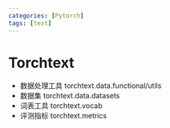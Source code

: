 ```yaml
---
categories: [Pytorch]
tags: [text]
---
```

# Torchtext

- 数据处理工具 torchtext.data.functional/utils
- 数据集 torchtext.data.datasets
- 词表工具 torchtext.vocab
- 评测指标 torchtext.metrics

